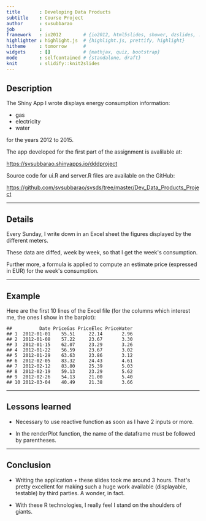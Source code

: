 ```yaml
---
title       : Developing Data Products
subtitle    : Course Project
author      : svsubbarao
job         : 
framework   : io2012        # {io2012, html5slides, shower, dzslides, ...}
highlighter : highlight.js  # {highlight.js, prettify, highlight}
hitheme     : tomorrow      #
widgets     : []            # {mathjax, quiz, bootstrap}
mode        : selfcontained # {standalone, draft}
knit        : slidify::knit2slides
---
```



## Description

The Shiny App I wrote displays energy consumption information:

- gas
- electricity
- water

for the years 2012 to 2015.

The app developed for the first part of the assignment is avalilable at:

https://svsubbarao.shinyapps.io/dddproject

Source code for ui.R and server.R files are available on the GitHub:

https://github.com/svsubbarao/svsds/tree/master/Dev_Data_Products_Project

---
## Details

Every Sunday, I write down in an Excel sheet the figures displayed by the
different meters.

These data are diffed, week by week, so that I get the week's consumption.

Further more, a formula is applied to compute an estimate price (expressed in
EUR) for the week's consumption.

---
## Example

Here are the first 10 lines of the Excel file (for the columns which interest
me, the ones I show in the barplot):


```
##          Date PriceGas PriceElec PriceWater
## 1  2012-01-01    55.51     22.14       2.96
## 2  2012-01-08    57.22     23.67       3.30
## 3  2012-01-15    62.07     23.29       3.26
## 4  2012-01-22    56.59     23.67       3.02
## 5  2012-01-29    63.63     23.86       3.12
## 6  2012-02-05    83.32     24.43       4.61
## 7  2012-02-12    83.80     25.39       5.03
## 8  2012-02-19    59.13     23.29       5.62
## 9  2012-02-26    54.13     21.00       5.40
## 10 2012-03-04    40.49     21.38       3.66
```

---
## Lessons learned

- Necessary to use reactive function as soon as I have 2 inputs or more.

- In the renderPlot function, the name of the dataframe must be followed by
  parentheses.

---
## Conclusion

- Writing the application + these slides took me around 3 hours.
  That's pretty excellent for making such a huge work available (displayable,
  testable) by third parties.  A wonder, in fact.

- With these R technologies, I really feel I stand on the shoulders of giants.
